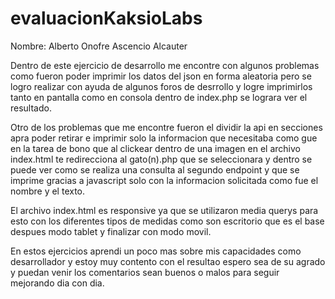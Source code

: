 # evaluacionKaksioLabs

Nombre: Alberto Onofre Ascencio Alcauter

Dentro de este ejercicio de desarrollo me encontre con algunos problemas como fueron poder imprimir los datos del json en forma aleatoria pero se logro realizar con ayuda de algunos foros de desrrollo y logre imprimirlos tanto en pantalla como en consola dentro de index.php se lograra ver el resultado.

Otro de los problemas que me encontre fueron el dividir la api en secciones apra poder retirar e imprimir solo la informacion que necesitaba como gue en la tarea de bono que al clickear dentro de una imagen en el archivo index.html te redirecciona al gato(n).php que se seleccionara y dentro se puede ver como se realiza una consulta al segundo endpoint y que se imprime gracias a javascript solo con la informacion solicitada como fue el nombre y el texto.

El archivo index.html es responsive ya que se utilizaron media querys para esto con los diferentes tipos de medidas como son escritorio que es el base despues modo tablet y finalizar con modo movil.

En estos ejercicios aprendi un poco mas sobre mis capacidades como desarrollador y estoy muy contento con el resultao espero sea de su agrado y puedan venir los comentarios sean buenos o malos para seguir mejorando dia con dia.


